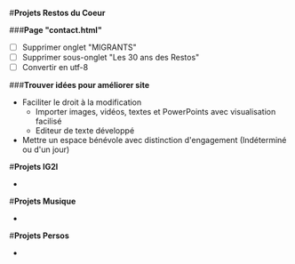 #**Projets Restos du Coeur**

###**Page "contact.html"**
  - [ ] Supprimer onglet "MIGRANTS"
  - [ ] Supprimer sous-onglet "Les 30 ans des Restos"
  - [ ] Convertir en utf-8
  
###**Trouver idées pour améliorer site**
  - Faciliter le droit à la modification
    - Importer images, vidéos, textes et PowerPoints avec visualisation facilisé
    - Editeur de texte développé
  - Mettre un espace bénévole avec distinction d'engagement (Indéterminé ou d'un jour)
  

#**Projets IG2I**

-


#**Projets Musique**

-


#**Projets Persos**

-
